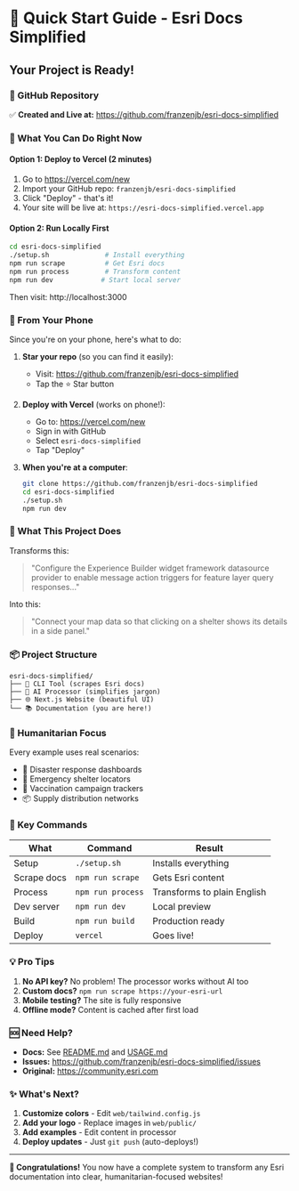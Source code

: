 # 🚀 Quick Start Guide - Esri Docs Simplified

## Your Project is Ready!

### 📍 GitHub Repository
✅ **Created and Live at:** https://github.com/franzenjb/esri-docs-simplified

### 🎯 What You Can Do Right Now

#### Option 1: Deploy to Vercel (2 minutes)
1. Go to https://vercel.com/new
2. Import your GitHub repo: `franzenjb/esri-docs-simplified`
3. Click "Deploy" - that's it!
4. Your site will be live at: `https://esri-docs-simplified.vercel.app`

#### Option 2: Run Locally First
```bash
cd esri-docs-simplified
./setup.sh              # Install everything
npm run scrape          # Get Esri docs
npm run process         # Transform content
npm run dev            # Start local server
```
Then visit: http://localhost:3000

### 📱 From Your Phone

Since you're on your phone, here's what to do:

1. **Star your repo** (so you can find it easily):
   - Visit: https://github.com/franzenjb/esri-docs-simplified
   - Tap the ⭐ Star button

2. **Deploy with Vercel** (works on phone!):
   - Go to: https://vercel.com/new
   - Sign in with GitHub
   - Select `esri-docs-simplified`
   - Tap "Deploy"

3. **When you're at a computer**:
   ```bash
   git clone https://github.com/franzenjb/esri-docs-simplified
   cd esri-docs-simplified
   ./setup.sh
   npm run dev
   ```

### 🎨 What This Project Does

Transforms this:
> "Configure the Experience Builder widget framework datasource provider to enable message action triggers for feature layer query responses..."

Into this:
> "Connect your map data so that clicking on a shelter shows its details in a side panel."

### 📦 Project Structure
```
esri-docs-simplified/
├── 🔧 CLI Tool (scrapes Esri docs)
├── 🤖 AI Processor (simplifies jargon)
├── 🌐 Next.js Website (beautiful UI)
└── 📚 Documentation (you are here!)
```

### 🏥 Humanitarian Focus

Every example uses real scenarios:
- 🚨 Disaster response dashboards
- 🏥 Emergency shelter locators
- 💉 Vaccination campaign trackers
- 📦 Supply distribution networks

### 🔑 Key Commands

| What | Command | Result |
|------|---------|--------|
| Setup | `./setup.sh` | Installs everything |
| Scrape docs | `npm run scrape` | Gets Esri content |
| Process | `npm run process` | Transforms to plain English |
| Dev server | `npm run dev` | Local preview |
| Build | `npm run build` | Production ready |
| Deploy | `vercel` | Goes live! |

### 💡 Pro Tips

1. **No API key?** No problem! The processor works without AI too
2. **Custom docs?** `npm run scrape https://your-esri-url`
3. **Mobile testing?** The site is fully responsive
4. **Offline mode?** Content is cached after first load

### 🆘 Need Help?

- **Docs:** See [README.md](README.md) and [USAGE.md](USAGE.md)
- **Issues:** https://github.com/franzenjb/esri-docs-simplified/issues
- **Original:** https://community.esri.com

### ✨ What's Next?

1. **Customize colors** - Edit `web/tailwind.config.js`
2. **Add your logo** - Replace images in `web/public/`
3. **Add examples** - Edit content in processor
4. **Deploy updates** - Just `git push` (auto-deploys!)

---

**🎉 Congratulations!** You now have a complete system to transform any Esri documentation into clear, humanitarian-focused websites!